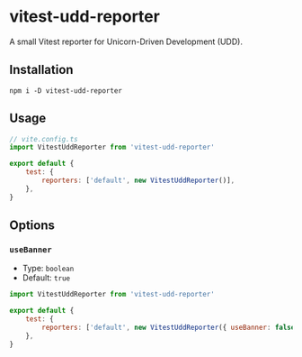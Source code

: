 # vitest-udd-reporter
A small Vitest reporter for Unicorn-Driven Development (UDD).

## Installation
```shell
npm i -D vitest-udd-reporter
```

## Usage
```js
// vite.config.ts
import VitestUddReporter from 'vitest-udd-reporter'

export default {
    test: {
        reporters: ['default', new VitestUddReporter()],
    },
}
```

## Options

### `useBanner`

- Type: `boolean`
- Default: `true`

```js
import VitestUddReporter from 'vitest-udd-reporter'

export default {
    test: {
        reporters: ['default', new VitestUddReporter({ useBanner: false })],
    },
}
```
